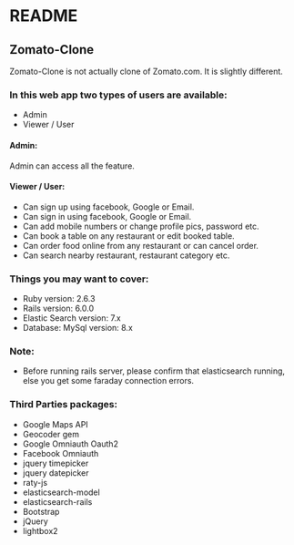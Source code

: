 # README

## Zomato-Clone
Zomato-Clone is not actually clone of Zomato.com. It is slightly different.

### In this web app two types of users are available: 
  * Admin
  * Viewer / User

#### Admin:
  Admin can access all the feature.

#### Viewer / User:
  * Can sign up using facebook, Google or Email.
  * Can sign in using facebook, Google or Email.
  * Can add mobile numbers or change profile pics, password etc.
  * Can book a table on any restaurant or edit booked table.
  * Can order food online from any restaurant or can cancel order.
  * Can search nearby restaurant, restaurant category etc.

### Things you may want to cover:
  * Ruby version: 2.6.3
  * Rails version: 6.0.0
  * Elastic Search version: 7.x
  * Database: MySql version: 8.x

### Note:
  * Before running rails server, please confirm that elasticsearch running, else you get some faraday connection errors.

### Third Parties packages:
  * Google Maps API
  * Geocoder gem
  * Google Omniauth Oauth2
  * Facebook Omniauth
  * jquery timepicker
  * jquery datepicker
  * raty-js
  * elasticsearch-model
  * elasticsearch-rails
  * Bootstrap
  * jQuery
  * lightbox2